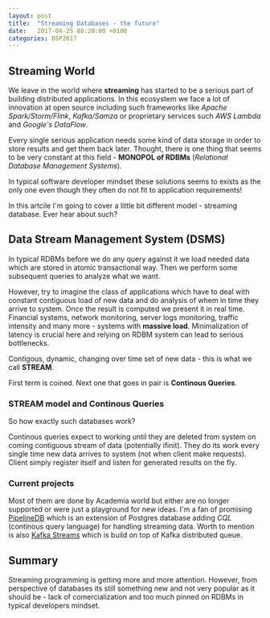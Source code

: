 ```yaml
---
layout: post
title:  "Streaming Databases - the future"
date:   2017-04-25 08:20:00 +0100
categories: DSP2017
---
```


## Streaming World

We leave in the world where **streaming** has started to be a serious part of building distributed applications. In this ecosystem we face a lot of innovation at open source including such frameworks like _Apache Spark/Storm/Flink_, _Kafka/Samza_ or proprietary services such _AWS Lambda_ and _Google's DataFlow_.

Every single serious application needs some kind of data storage in order to store results and get them back later.
Thought, there is one thing that seems to be very constant at this field - **MONOPOL of RDBMs** (_Relational Database Management Systems_).

In typical software developer mindset these solutions seems to exists as the only one even though they often do not fit to application requirements!

In this artcile I'm going to cover a little bit different model - streaming database. Ever hear about such?

## Data Stream Management System (DSMS)

In typical RDBMs before we do any query against it we load needed data which are stored in atomic transactional way. Then we perform some subsequent queries to analyze what we want.

However, try to imagine the class of applications which have to deal with constant contiguous load of new data and do analysis of whem in time they arrive to system. Once the result is computed we present it in real time. Financial systems, network monitoring, server logs monitoring, traffic intensity and many more - systems with **massive load**. Minimalization of latency is crucial here and relying on RDBM system can lead to serious bottlenecks.

Contigous, dynamic, changing over time set of new data - this is what we call **STREAM**.

First term is coined. Next one that goes in pair is **Continous Queries**.

### STREAM model and Continous Queries

So how exactly such databases work?

Continous queries expect to working until they are deleted from system on coming contiguous stream of data (potentially ifinit). They do its work every single time new data arrives to system (not when client make requests). Client simply register itself and listen for generated results on the fly.

### Current projects

Most of them are done by Academia world but either are no longer supported or were just a playground for new ideas. I'm a fan of promising [PipelineDB][pipelinedb] which is an extension of Postgres database adding _CQL_ (continous query language) for handling streaming data. Worth to mention is also [Kafka Streams][kafka-streams] which is build on top of Kafka distributed queue.

## Summary

Streaming programming is getting more and more attention. However, from perspective of databases its still something new and not very popular as it should be - lack of comercialization and too much pinned on RDBMs in typical developers mindset.

[pipelinedb]: https://www.pipelinedb.com/
[kafka-streams]: https://www.confluent.io/blog/introducing-kafka-streams-stream-processing-made-simple/